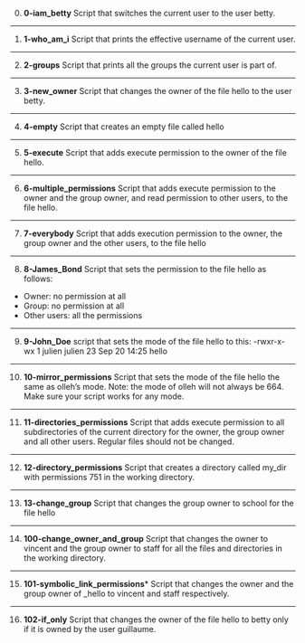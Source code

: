 0. **0-iam_betty**
Script that switches the current user to the user betty.
---
1. **1-who_am_i**
Script that prints the effective username of the current user.
---
2. **2-groups**
Script that prints all the groups the current user is part of.
---
3. **3-new_owner**
Script that changes the owner of the file hello to the user betty.
---
4. **4-empty**
Script that creates an empty file called hello
---
5. **5-execute**
Script that adds execute permission to the owner of the file hello.
---
6. **6-multiple_permissions**
Script that adds execute permission to the owner and the group owner, and read permission to other users, to the file hello.
---
7. **7-everybody**
Script that adds execution permission to the owner, the group owner and the other users, to the file hello
---
8. **8-James_Bond**
Script that sets the permission to the file hello as follows:
- Owner: no permission at all
- Group: no permission at all
- Other users: all the permissions
---
9. **9-John_Doe**
script that sets the mode of the file hello to this: -rwxr-x-wx 1 julien julien 23 Sep 20 14:25 hello
---
10. **10-mirror_permissions**
Script that sets the mode of the file hello the same as olleh’s mode.
Note: the mode of olleh will not always be 664. Make sure your script works for any mode.
---
11. **11-directories_permissions**
Script that adds execute permission to all subdirectories of the current directory for the owner, the group owner and all other users. Regular files should not be changed.
---
12. **12-directory_permissions**
Script that creates a directory called my_dir with permissions 751 in the working directory.
---
13. **13-change_group**
Script that changes the group owner to school for the file hello 
---
14. **100-change_owner_and_group**
Script that changes the owner to vincent and the group owner to staff for all the files and directories in the working directory.
---
15. **101-symbolic_link_permissions***
Script that changes the owner and the group owner of _hello to vincent and staff respectively.
---
16. **102-if_only**
Script that changes the owner of the file hello to betty only if it is owned by the user guillaume.
